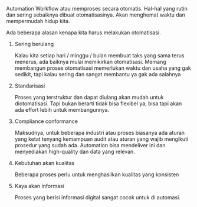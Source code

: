 
Automation Workflow atau memproses secara otomatis.
Hal-hal yang rutin dan sering sebaiknya dibuat otomatisasinya.
Akan menghemat waktu dan mempermudah hidup kita.

Ada beberapa alasan kenapa kita harus melakukan otomatisasi.

1. Sering berulang

    Kalau kita setiap hari / minggu / bulan membuat taks yang sama terus menerus,
    ada baiknya mulai memikirkan otomatisasi. Memang membangun proses otomatisasi
    memerlukan waktu dan usaha yang gak sedikit, tapi kalau sering dan sangat membantu ya gak ada salahnya

2. Standarisasi

    Proses yang terstruktur dan dapat diulang akan mudah untuk diotomatisasi.
    Tapi bukan berarti tidak bisa flexibel ya, bisa tapi akan ada effort lebih untuk membangunnya.
    
3. Compliance conformance

    Maksudnya, untuk beberapa industri atau proses biasanya ada aturan yang ketat tenyang kemampuan audit
    atau aturan yang wajib mengikuti prosedur yang sudah ada. 
    Automation bisa mendeliver ini dan menyediakan high-quality dan data yang relevan.

4. Kebutuhan akan kualitas

    Beberapa proses perlu untuk menghasilkan kualitas yang konsisten

5. Kaya akan informasi

    Proses yang berisi informasi digital sangat cocok untuk di automasi.


